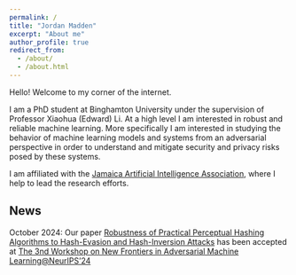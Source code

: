 ```yaml
---
permalink: /
title: "Jordan Madden"
excerpt: "About me"
author_profile: true
redirect_from: 
  - /about/
  - /about.html
---
```


Hello! Welcome to my corner of the internet.

I am a PhD student at Binghamton University under the supervision of Professor Xiaohua (Edward) Li. At a high level I am interested in robust and reliable machine learning. More specifically I am interested in studying the behavior of machine learning models and systems from an adversarial perspective in order to understand and mitigate security and privacy risks posed by these systems.

I am affiliated with the [Jamaica Artificial Intelligence Association](https://jaia.org.jm/), where I help to lead the research efforts.

## News
October 2024\: Our paper [Robustness of Practical Perceptual Hashing Algorithms to Hash-Evasion and Hash-Inversion Attacks](https://arxiv.org/pdf/2406.00918) has been accepted at [The 3nd Workshop on New Frontiers in Adversarial Machine Learning@NeurIPS’24](https://advml-frontier.github.io/)